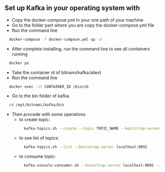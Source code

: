 ## Set up Kafka in your operating system with 

- Copy the docker-compose.yml in your one path of your machine
- Go to the folder part where you are copy the docker-compose.yml file
- Run the command line
```bash
  docker-compose -f docker-compose.yml up -d
```
- After complete installing, run the command line to see all containers running
```bash
  docker ps
```
- Take the container id of  bitnami/kafka:latest
- Run the command line
```bash
  docker exec -it CONTAINER_ID /bin/sh
```
- Go to the bin folder of kafka
```bash
  cd /opt/bitnami/kafka/bin
```
- Then procede with some operations
    - to create topic: 
      ```bash
        kafka-topics.sh --create --topic TOPIC_NAME --bootstrap-server localhost:9092 --replication-factor 1 --partitions 4
      ```
    - to see list of topics:
      ```bash
        kafka-topics.sh --list --bootstrap-server localhost:9092
      ```
    - to consume topic:
      ```bash
        kafka-console-consumer.sh --bootstrap-server localhost:9092 --topic TOPIC_NAME --from-beginning
      ```